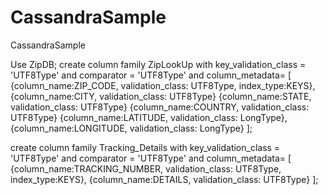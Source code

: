 CassandraSample
===============

CassandraSample

Use ZipDB;
create column family ZipLookUp with key_validation_class = 'UTF8Type' and comparator = 'UTF8Type' and column_metadata=
[
{column_name:ZIP_CODE, validation_class: UTF8Type, index_type:KEYS},
{column_name:CITY, validation_class: UTF8Type}
{column_name:STATE, validation_class: UTF8Type}
{column_name:COUNTRY, validation_class: UTF8Type}
{column_name:LATITUDE, validation_class: LongType}, 
{column_name:LONGITUDE, validation_class: LongType}
];


create column family Tracking_Details with key_validation_class = 'UTF8Type' and comparator = 'UTF8Type' and 
column_metadata=
[
{column_name:TRACKING_NUMBER, validation_class: UTF8Type, index_type:KEYS}, 
{column_name:DETAILS, validation_class: UTF8Type} 
];
